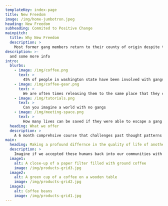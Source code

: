 ```yaml
---
templateKey: index-page
title: New Freedom
image: /img/home-jumbotron.jpeg
heading: New Freedom
subheading: Commited to Positive Change
mainpitch:
  title: Why New Freedom
  description: >
    Most former gang members return to their county of origin despite the fact many of them qualify for an exception per RCW 72.09.270(8)(a). The exception set forth in the aforementioned RCW is seldom utilized for mandated release plans in the cases of former gang members. This is due to a lack of understanding of the overwhelming pressures that negatively affect former gang members in their communities of origin. We suggest once it is documented that an individual is no longer an active gang member and has continued to demonstrated non-gang related behaviors, a mandated consideration for relocation is completed.
description: >-
  and some more info
intro:
  blurbs:
    - image: /img/coffee.png
      text: >
        45% of people in washington state have been involved with gangs
    - image: /img/coffee-gear.png
      text: >
        We are often times releasing them to the same place that they came from and expecting a different result
    - image: /img/tutorials.png
      text: >
        Can you imagine a world with no gangs
    - image: /img/meeting-space.png
      text: >
        How many lives can be saved if they were able to escape a gang member destiny
  heading: What we offer
  description: >
    A 6 month comprehsive course that challenges past thought patterns and beliefs
main:
  heading: Making a profound differnce in the quality of life of another human being
  description: >
    Imagine if we accepted these humans back into our communities with open arms
  image1:
    alt: A close-up of a paper filter filled with ground coffee
    image: /img/products-grid3.jpg
  image2:
    alt: A green cup of a coffee on a wooden table
    image: /img/products-grid2.jpg
  image3:
    alt: Coffee beans
    image: /img/products-grid1.jpg
---
```

